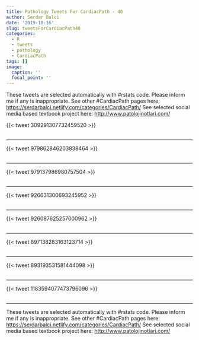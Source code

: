 ```yaml
---
title: Pathology Tweets For CardiacPath - 40
author: Serdar Balci
date: '2019-10-16'
slug: tweetsForCardiacPath40
categories:
  - R
  - tweets
  - pathology
  - CardiacPath
tags: []
image:
  caption: ''
  focal_point: ''
---
```



These tweets are selected automatically with #rstats code. Please inform me if any is inappropriate.
See other #CardiacPath pages here: https://serdarbalci.netlify.com/categories/CardiacPath/ 
See selected social media based textbook project here: http://www.patolojinotlari.com/

{{< tweet 309291307732459520 >}}
<br>
<br>
<hr>
{{< tweet 979862846203838464 >}}
<br>
<br>
<hr>
{{< tweet 979137986980757504 >}}
<br>
<br>
<hr>
{{< tweet 926631300693245952 >}}
<br>
<br>
<hr>
{{< tweet 926087625257000962 >}}
<br>
<br>
<hr>
{{< tweet 897138283163123714 >}}
<br>
<br>
<hr>
{{< tweet 893193531581444098 >}}
<br>
<br>
<hr>
{{< tweet 1183594077473796096 >}}
<br>
<br>
<hr>


These tweets are selected automatically with #rstats code. Please inform me if any is inappropriate.
See other #CardiacPath pages here: https://serdarbalci.netlify.com/categories/CardiacPath/ 
See selected social media based textbook project here: http://www.patolojinotlari.com/
